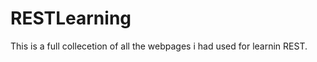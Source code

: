 RESTLearning
============

This is a full collecetion of all the webpages i had used for learnin REST.
